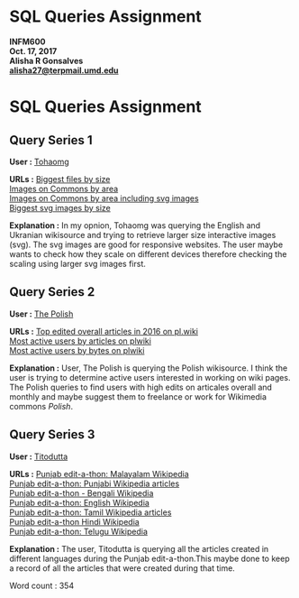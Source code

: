 # SQL Queries Assignment
**INFM600**   
**Oct. 17, 2017**   
**Alisha R Gonsalves**   
**alisha27@terpmail.umd.edu**

# SQL Queries Assignment

## Query Series 1
**User :** [Tohaomg](https://quarry.wmflabs.org/Tohaomg)   

**URLs :** 
           [Biggest files by size](https://quarry.wmflabs.org/query/14660)    
           [Images on Commons by area](https://quarry.wmflabs.org/query/14661)  
           [Images on Commons by area including svg images](https://quarry.wmflabs.org/query/14659)  
           [Biggest svg images by size](https://quarry.wmflabs.org/query/15842)
                     
**Explanation :** In my opnion, Tohaomg was querying the English and Ukranian wikisource and trying to retrieve larger size interactive images (svg). The svg images are good for responsive websites. The user maybe wants to check how they scale on different devices therefore checking the scaling using larger svg images first.


## Query Series 2    
**User :**  [The Polish](https://quarry.wmflabs.org/The%20Polish)  

**URLs :** [Top edited overall articles in 2016 on pl.wiki](https://quarry.wmflabs.org/query/14975)  
           [Most active users by articles on plwiki](https://quarry.wmflabs.org/query/1317)  
           [Most active users by bytes on plwiki](https://quarry.wmflabs.org/query/2191)     
           
**Explanation :** User, The Polish is querying the Polish wikisource. I think the user is trying to determine active users interested in working on wiki pages. The Polish queries to find users with high edits on articales overall and monthly and maybe suggest them to freelance or work for Wikimedia commons _Polish_.  


## Query Series 3  
**User :** [Titodutta](https://quarry.wmflabs.org/Titodutta)  

**URLs :** [Punjab edit-a-thon: Malayalam Wikipedia](https://quarry.wmflabs.org/query/11536)    
           [Punjab edit-a-thon: Punjabi Wikipedia articles](https://quarry.wmflabs.org/query/11349)    
           [Punjab edit-a-thon - Bengali Wikipedia](https://quarry.wmflabs.org/query/11351)  
           [Punjab edit-a-thon: English Wikipedia](https://quarry.wmflabs.org/query/11353)  
           [Punjab edit-a-thon: Tamil Wikipedia articles](https://quarry.wmflabs.org/query/11354)     
           [Punjab edit-a-thon Hindi Wikipedia](https://quarry.wmflabs.org/query/11355)  
           [Punjab edit-a-thon: Telugu Wikipedia](https://quarry.wmflabs.org/query/11356)  
           
**Explanation :** The user, Titodutta is querying all the articles created in different languages during the Punjab edit-a-thon.This maybe done to keep a record of all the articles that were created during that time.  
  
    
      
Word count : 354
           
           
           
